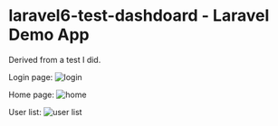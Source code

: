 # laravel6-test-dashdoard - Laravel Demo App
Derived from a test I did.

Login page:
![login](https://user-images.githubusercontent.com/24730063/225855561-7f21bde3-4fb4-43ec-90b5-ba3fe583d375.png)


Home page:
![home](https://user-images.githubusercontent.com/24730063/225855474-2e6511ac-8013-4392-874a-48756891a1fc.png)


User list:
![user list](https://user-images.githubusercontent.com/24730063/225856871-eee56b43-c845-4d51-aee0-ed9676eac868.png)
